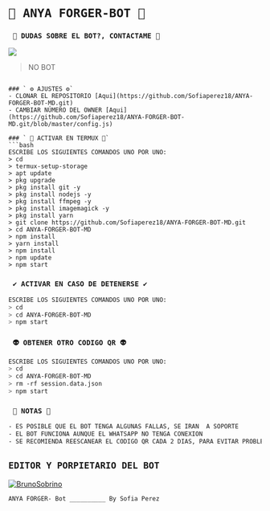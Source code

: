 # `👾 ANYA FORGER-BOT 👾`


### ` 👑 DUDAS SOBRE EL BOT?, CONTACTAME 👑`
<a href="http://wa.me/50495086382" target="blank"><img src="https://img.shields.io/badge/SOFIA_PEREZ-25D366?style=for-the-badge&logo=whatsapp&logoColor=white" /></a>
> NO BOT
```

### ` ⚙️ AJUSTES ⚙️`
- CLONAR EL REPOSITORIO [Aqui](https://github.com/Sofiaperez18/ANYA-FORGER-BOT-MD.git)
- CAMBIAR NÚMERO DEL OWNER [Aqui](https://github.com/Sofiaperez18/ANYA-FORGER-BOT-MD.git/blob/master/config.js)

### ` 👾 ACTIVAR EN TERMUX 👾`
```bash
ESCRIBE LOS SIGUIENTES COMANDOS UNO POR UNO:
> cd
> termux-setup-storage
> apt update 
> pkg upgrade 
> pkg install git -y
> pkg install nodejs -y
> pkg install ffmpeg -y
> pkg install imagemagick -y
> pkg install yarn
> git clone https://github.com/Sofiaperez18/ANYA-FORGER-BOT-MD.git
> cd ANYA-FORGER-BOT-MD
> npm install
> yarn install 
> npm install
> npm update
> npm start
```

### ` ✔️ ACTIVAR EN CASO DE DETENERSE ✔️`
```bash
ESCRIBE LOS SIGUIENTES COMANDOS UNO POR UNO:
> cd 
> cd ANYA-FORGER-BOT-MD
> npm start
```

### ` 👽 OBTENER OTRO CODIGO QR 👽`
```bash
ESCRIBE LOS SIGUIENTES COMANDOS UNO POR UNO:
> cd 
> cd ANYA-FORGER-BOT-MD
> rm -rf session.data.json
> npm start
```

### ` 📝 NOTAS 📝`
```bash
- ES POSIBLE QUE EL BOT TENGA ALGUNAS FALLAS, SE IRAN  A SOPORTE 
- EL BOT FUNCIONA AUNQUE EL WHATSAPP NO TENGA CONEXION 
- SE RECOMIENDA REESCANEAR EL CODIGO QR CADA 2 DIAS, PARA EVITAR PROBLEMAS O ERRORES
```

## `EDITOR Y PORPIETARIO DEL BOT` 
[![BrunoSobrino](https://avatars.githubusercontent.com/u/90165013?s=400&u=946f5c00c527c7e6fa2ef5148c6ad56270bb600e&v=4size=100)](https://github.com/Sofiaperez18/) 

`ANYA FORGER- Bot __________ By Sofia Perez`

